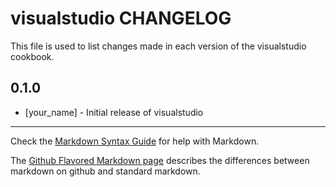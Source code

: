 # visualstudio CHANGELOG

This file is used to list changes made in each version of the visualstudio cookbook.

## 0.1.0
- [your_name] - Initial release of visualstudio

- - -
Check the [Markdown Syntax Guide](http://daringfireball.net/projects/markdown/syntax) for help with Markdown.

The [Github Flavored Markdown page](http://github.github.com/github-flavored-markdown/) describes the differences between markdown on github and standard markdown.
